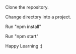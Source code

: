 Clone the repository.

Change directory into a project.

Run "npm install"

Run "npm start"

Happy Learning :)
